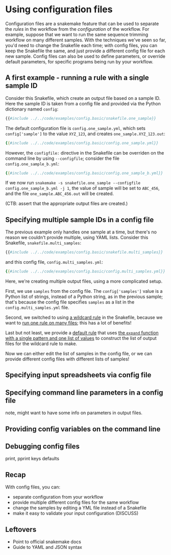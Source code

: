 # Using configuration files

Configuration files are a snakemake feature that can be used to
separate the _rules_ in the workflow from the _configuration_ of the
workflow.  For example, suppose that we want to run the same sequence
trimming workflow on many different samples. With the techniques we've
seen so far, you'd need to change the Snakefile each time; with config
files, you can keep the Snakefile the same, and just provide a different
config file for each new sample. Config files can also be used to
define parameters, or override default parameters, for specific programs
being run by your workflow.

## A first example - running a rule with a single sample ID

Consider this Snakefile, which create an output file based on a
sample ID. Here the sample ID is taken from a config file and provided
via the Python dictionary named `config`:
```python
{{#include ../../code/examples/config.basic/snakefile.one_sample}}
```

The default configuration file is `config.one_sample.yml`, which
sets `config['sample']` to the value `XYZ_123`, and creates
`one_sample.XYZ_123.out`:
```yml
{{#include ../../code/examples/config.basic/config.one_sample.yml}}
```

However, the `configfile:` directive in the Snakefile can be overriden
on the command line by using `--configfile`; consider the file
`config.one_sample_b.yml`:
```yml
{{#include ../../code/examples/config.basic/config.one_sample_b.yml}}
```
If we now run `snakemake -s snakefile.one_sample --configfile
config.one_sample_b.yml -j 1`, the value of sample will be set to
`ABC_456`, and the file `one_sample.ABC_456.out` will be created.

(CTB: assert that the appropriate output files are created.)

## Specifying multiple sample IDs in a config file

The previous example only handles one sample at a time, but there's
no reason we couldn't provide multiple, using YAML lists. Consider
this Snakefile, `snakefile.multi_samples`:
```python
{{#include ../../code/examples/config.basic/snakefile.multi_samples}}
```

and this config file, `config.multi_samples.yml`:
```yml
{{#include ../../code/examples/config.basic/config.multi_samples.yml}}
```

Here, we're creating multiple output files, using a more complicated setup.

First, we use `samples` from the config file. The `config['samples']` value
is a Python list of strings, instead of a Python string, as in the previous
sample; that's because the config file specifies `samples` as a list in
the `config.multi_samples.yml` file.

Second, we switched to using [a wildcard rule](wildcards.md) in the
Snakefile, because we want to
[run one rule on many files](wildcards.md#running-one-rule-on-many-files);
this has a lot of benefits!

Last but not least, we provide a [default rule](../chapter_10.md) that
uses [the `expand` function with a single pattern and one list of values](expand.md#using-expand-with-a-single-pattern-and-one-list-of-values) to construct
the list of output files for the wildcard rule to make.

Now we can either edit the list of samples in the config file, or we can
provide different config files with different lists of samples!

## Specifying input spreadsheets via config file

## Specifying command line parameters in a config file

note, might want to have some info on parameters in output files.

## Providing config variables on the command line

## Debugging config files

print, pprint
keys
defaults

## Recap

With config files, you can:

* separate configuration from your workflow
* provide multiple different config files for the same workflow
* change the samples by editing a YML file instead of a Snakefile
* make it easy to validate your input configuration (DISCUSS)

## Leftovers

* Point to official snakemake docs
* Guide to YAML and JSON syntax
